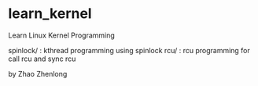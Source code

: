 learn_kernel
============

Learn Linux Kernel Programming

spinlock/ : kthread programming using spinlock
rcu/     : rcu programming for call rcu and sync rcu



by Zhao Zhenlong
